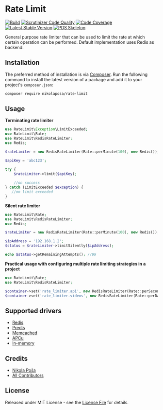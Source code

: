 # Rate Limit

[![Build](https://github.com/nikolaposa/rate-limit/workflows/Build/badge.svg?branch=master)](https://github.com/nikolaposa/rate-limit/actions)
[![Scrutinizer Code Quality](https://scrutinizer-ci.com/g/nikolaposa/rate-limit/badges/quality-score.png?b=master)](https://scrutinizer-ci.com/g/nikolaposa/rate-limit/?branch=master)
[![Code Coverage](https://scrutinizer-ci.com/g/nikolaposa/rate-limit/badges/coverage.png?b=master)](https://scrutinizer-ci.com/g/nikolaposa/rate-limit/?branch=master)
[![Latest Stable Version](https://poser.pugx.org/nikolaposa/rate-limit/v/stable)](https://packagist.org/packages/nikolaposa/rate-limit)
[![PDS Skeleton](https://img.shields.io/badge/pds-skeleton-blue.svg)](https://github.com/php-pds/skeleton)


General purpose rate limiter that can be used to limit the rate at which certain operation can be performed. Default implementation uses Redis as backend.
 
## Installation

The preferred method of installation is via [Composer](http://getcomposer.org/). Run the following
command to install the latest version of a package and add it to your project's `composer.json`:

```bash
composer require nikolaposa/rate-limit
```

## Usage

**Terminating rate limiter**

```php
use RateLimit\Exception\LimitExceeded;
use RateLimit\Rate;
use RateLimit\RedisRateLimiter;
use Redis;

$rateLimiter = new RedisRateLimiter(Rate::perMinute(100), new Redis());

$apiKey = 'abc123';

try {
    $rateLimiter->limit($apiKey);
    
    //on success
} catch (LimitExceeded $exception) {
   //on limit exceeded
}
```

**Silent rate limiter**

```php
use RateLimit\Rate;
use RateLimit\RedisRateLimiter;
use Redis;

$rateLimiter = new RedisRateLimiter(Rate::perMinute(100), new Redis());

$ipAddress = '192.168.1.2';
$status = $rateLimiter->limitSilently($ipAddress);

echo $status->getRemainingAttempts(); //99
```

**Practical usage with configuring multiple rate limiting strategies in a project**

```php
use RateLimit\Rate;
use RateLimit\RedisRateLimiter;

$container->set('rate_limiter.api', new RedisRateLimiter(Rate::perSecond(10), $container->get('redis')));
$container->set('rate_limiter.videos', new RedisRateLimiter(Rate::perDay(5), $container->get('redis')));
```

## Supported drivers

- [Redis](src/RedisRateLimiter.php)
- [Predis](src/PredisRateLimiter.php)
- [Memcached](src/MemcachedRateLimiter.php)
- [APCu](src/ApcuRateLimiter.php)
- [In-memory](src/InMemoryRateLimiter.php)

## Credits

- [Nikola Poša][link-author]
- [All Contributors][link-contributors]

## License

Released under MIT License - see the [License File](LICENSE) for details.


[link-author]: https://github.com/nikolaposa
[link-contributors]: ../../contributors
